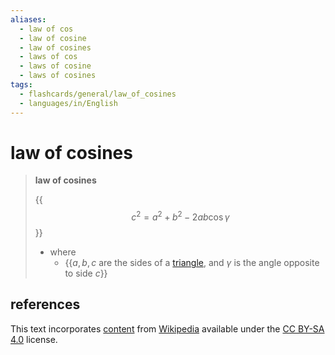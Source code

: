 ```yaml
---
aliases:
  - law of cos
  - law of cosine
  - law of cosines
  - laws of cos
  - laws of cosine
  - laws of cosines
tags:
  - flashcards/general/law_of_cosines
  - languages/in/English
---
```


# law of cosines

> __law of cosines__
>
> {{$$c^2 = a^2 + b^2 - 2 a b \cos \gamma$$}}
>
> - where
>   - {{$a, b, c$ are the sides of a [triangle](triangle.md), and $\gamma$ is the angle opposite to side $c$}} <!--SR:!2024-01-13,11,270!2024-01-15,13,290-->

## references

This text incorporates [content](https://en.wikipedia.org/wiki/law_of_cosines) from [Wikipedia](Wikipedia.md) available under the [CC BY-SA 4.0](https://creativecommons.org/licenses/by-sa/4.0/) license.
